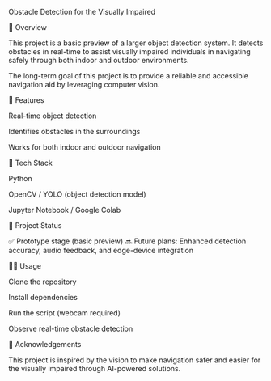 Obstacle Detection for the Visually Impaired

📌 Overview

This project is a basic preview of a larger object detection system. It detects obstacles in real-time to assist visually impaired individuals in navigating safely through both indoor and outdoor environments.

The long-term goal of this project is to provide a reliable and accessible navigation aid by leveraging computer vision.

🎯 Features

Real-time object detection

Identifies obstacles in the surroundings

Works for both indoor and outdoor navigation

🚀 Tech Stack

Python

OpenCV / YOLO (object detection model)

Jupyter Notebook / Google Colab

📂 Project Status

✅ Prototype stage (basic preview)
🔜 Future plans: Enhanced detection accuracy, audio feedback, and edge-device integration

🧑‍💻 Usage

Clone the repository

Install dependencies

Run the script (webcam required)

Observe real-time obstacle detection

🙌 Acknowledgements

This project is inspired by the vision to make navigation safer and easier for the visually impaired through AI-powered solutions.
